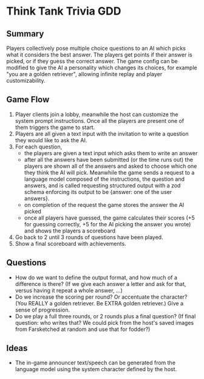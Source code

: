 # Think Tank Trivia GDD

## Summary
Players collectively pose multiple choice questions to an AI which picks what it considers the best answer. The players get points if their answer is picked, or if they guess the correct answer. The game config can be modified to give the AI a personality which changes its choices, for example "you are a golden retriever", allowing infinite replay and player customizability.

## Game Flow
1. Player clients join a lobby, meanwhile the host can customize the system prompt instructions. Once all the players are present one of them triggers the game to start.
2. Players are all given a text input with the invitation to write a question they would like to ask the AI.
3. For each question,
    - the players are given a text input which asks them to write an answer
    - after all the answers have been submitted (or the time runs out) the players are shown all of the answers and asked to choose which one they think the AI will pick. Meanwhile the game sends a request to a language model composed of the instructions, the question and answers, and is called requesting structured output with a zod schema enforcing its output to be {answer: one of the user answers}.
    - on completion of the request the game stores the answer the AI picked
    - once all players have guessed, the game calculates their scores (+5 for guessing correctly, +5 for the AI picking the answer you wrote) and shows the players a scoreboard
4. Go back to 2 until 3 rounds of questions have been played.
5. Show a final scoreboard with achievements.

## Questions
- How do we want to define the output format, and how much of a difference is there? (If we give each answer a letter and ask for that, versus having it repeat a whole answer, ...)
- Do we increase the scoring per round? Or accentuate the character? (You REALLY a golden retriever. Be EXTRA golden retriever.) Give a sense of progression.
- Do we play a full three rounds, or 2 rounds plus a final question? (If final question: who writes that? We could pick from the host's saved images from Farsketched at random and use that for fodder?)

## Ideas
- The in-game announcer text/speech can be generated from the language model using the system character defined by the host.
